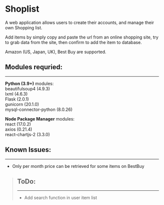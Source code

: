 # Shoplist
A web application allows users to create their accounts, and manage their own Shopping list.

Add items by simply copy and paste the url from an online shopping site, try to grab data from the site, then confirm to add the item to database.

Amazon (US, Japan, UK), Best Buy are supported.

## **Modules requried:**
____
**Python (3.9+)** modules:  
beautifulsoup4 (4.9.3)  
lxml (4.6.3)  
Flask (2.0.1)  
gunicorn (20.1.0)  
mysql-connector-python (8.0.26)  

**Node Package Manager** modules:  
react (17.0.2)  
axios (0.21.4)  
react-chartjs-2 (3.3.0)  
  
## **Known Issues:**
____
- Only per month price can be retrieved for some items on BestBuy  

> ## ToDo:  
> ____
> - Add search function in user item list
